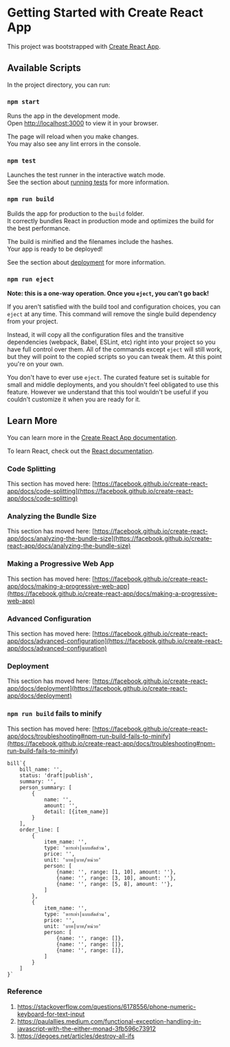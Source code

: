 # Getting Started with Create React App

This project was bootstrapped with [Create React App](https://github.com/facebook/create-react-app).

## Available Scripts

In the project directory, you can run:

### `npm start`

Runs the app in the development mode.\
Open [http://localhost:3000](http://localhost:3000) to view it in your browser.

The page will reload when you make changes.\
You may also see any lint errors in the console.

### `npm test`

Launches the test runner in the interactive watch mode.\
See the section about [running tests](https://facebook.github.io/create-react-app/docs/running-tests) for more information.

### `npm run build`

Builds the app for production to the `build` folder.\
It correctly bundles React in production mode and optimizes the build for the best performance.

The build is minified and the filenames include the hashes.\
Your app is ready to be deployed!

See the section about [deployment](https://facebook.github.io/create-react-app/docs/deployment) for more information.

### `npm run eject`

**Note: this is a one-way operation. Once you `eject`, you can't go back!**

If you aren't satisfied with the build tool and configuration choices, you can `eject` at any time. This command will remove the single build dependency from your project.

Instead, it will copy all the configuration files and the transitive dependencies (webpack, Babel, ESLint, etc) right into your project so you have full control over them. All of the commands except `eject` will still work, but they will point to the copied scripts so you can tweak them. At this point you're on your own.

You don't have to ever use `eject`. The curated feature set is suitable for small and middle deployments, and you shouldn't feel obligated to use this feature. However we understand that this tool wouldn't be useful if you couldn't customize it when you are ready for it.

## Learn More

You can learn more in the [Create React App documentation](https://facebook.github.io/create-react-app/docs/getting-started).

To learn React, check out the [React documentation](https://reactjs.org/).

### Code Splitting

This section has moved here: [https://facebook.github.io/create-react-app/docs/code-splitting](https://facebook.github.io/create-react-app/docs/code-splitting)

### Analyzing the Bundle Size

This section has moved here: [https://facebook.github.io/create-react-app/docs/analyzing-the-bundle-size](https://facebook.github.io/create-react-app/docs/analyzing-the-bundle-size)

### Making a Progressive Web App

This section has moved here: [https://facebook.github.io/create-react-app/docs/making-a-progressive-web-app](https://facebook.github.io/create-react-app/docs/making-a-progressive-web-app)

### Advanced Configuration

This section has moved here: [https://facebook.github.io/create-react-app/docs/advanced-configuration](https://facebook.github.io/create-react-app/docs/advanced-configuration)

### Deployment

This section has moved here: [https://facebook.github.io/create-react-app/docs/deployment](https://facebook.github.io/create-react-app/docs/deployment)

### `npm run build` fails to minify

This section has moved here: [https://facebook.github.io/create-react-app/docs/troubleshooting#npm-run-build-fails-to-minify](https://facebook.github.io/create-react-app/docs/troubleshooting#npm-run-build-fails-to-minify)


```
bill`{
    bill_name: '',
    status: 'draft|publish',
    summary: '',
    person_summary: [
        {
            name: '',
            amount: '',
            detail: [{item_name}]
        }
    ],
    order_line: [
        {
            item_name: '',
            type: 'หารเท่า|แบบสัดส่วน',
            price: '',
            unit: 'บาท|บาท/หน่วย'
            person: [
                {name: '', range: [1, 10], amount: ''},
                {name: '', range: [3, 10], amount: ''},
                {name: '', range: [5, 8], amount: ''},
            ]
        },
        {
            item_name: '',
            type: 'หารเท่า|แบบสัดส่วน',
            price: '',
            unit: 'บาท|บาท/หน่วย'
            person: [
                {name: '', range: []},
                {name: '', range: []},
                {name: '', range: []},
            ]
        }
    ]
}`
```

### Reference
1. https://stackoverflow.com/questions/6178556/phone-numeric-keyboard-for-text-input
2. https://paulallies.medium.com/functional-exception-handling-in-javascript-with-the-either-monad-3fb596c73912
3. https://degoes.net/articles/destroy-all-ifs